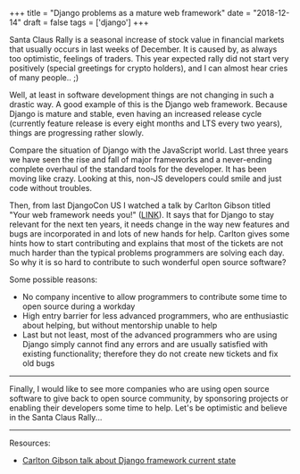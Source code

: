 +++
title = "Django problems as a mature web framework"
date = "2018-12-14"
draft = false
tags = ['django']
+++

Santa Claus Rally is a seasonal increase of stock value in financial markets that usually occurs in last weeks of December. It is caused by, as always too optimistic, feelings of traders. This year expected rally did not start very positively (special greetings for crypto holders), and I can almost hear cries of many people.. ;)

Well, at least in software development things are not changing in such a drastic way. A good example of this is the Django web framework. Because Django is mature and stable, even having an increased release cycle (currently feature release is every eight months and LTS every two years), things are progressing rather slowly. 

<!--more-->

Compare the situation of Django with the JavaScript world. Last three years we have seen the rise and fall of major frameworks and a never-ending complete overhaul of the standard tools for the developer. It has been moving like crazy. Looking at this, non-JS developers could smile and just code without troubles. 

Then, from last DjangoCon US I watched a talk by Carlton Gibson titled "Your web framework needs you!" ([LINK][carlton-gibson-talk]). It says that for Django to stay relevant for the next ten years, it needs change in the way new features and bugs are incorporated in and lots of new hands for help. Carlton gives some hints how to start contributing and explains that most of the tickets are not much harder than the typical problems programmers are solving each day. So why it is so hard to contribute to such wonderful open source software?

Some possible reasons:

* No company incentive to allow programmers to contribute some time to open source during a workday
* High entry barrier for less advanced programmers, who are enthusiastic about helping, but without mentorship unable to help
* Last but not least, most of the advanced programmers who are using Django simply cannot find any errors and are usually satisfied with existing functionality; therefore they do not create new tickets and fix old bugs

---

Finally, I would like to see more companies who are using open source software to give back to open source community, by sponsoring projects or enabling their developers some time to help. Let's be optimistic and believe in the Santa Claus Rally...

---

Resources:

* [Carlton Gibson talk about Django framework current state][carlton-gibson-talk]

[carlton-gibson-talk]: https://www.youtube.com/watch?v=1BFjg9XtptM
